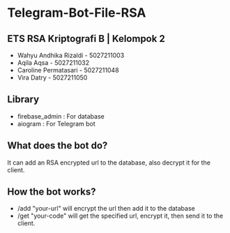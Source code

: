 # Telegram-Bot-File-RSA
## ETS RSA Kriptografi B | Kelompok 2
- Wahyu Andhika Rizaldi - 5027211003
- Aqila Aqsa - 5027211032
- Caroline Permatasari - 5027211048
- Vira Datry - 5027211050

## Library
- firebase_admin : For database
- aiogram : For Telegram bot

## What does the bot do?
It can add an RSA encrypted url to the database, also decrypt it for the client.

## How the bot works?
- /add "your-url" will encrypt the url then add it to the database
- /get "your-code" will get the specified url, encrypt it, then send it to the client.
